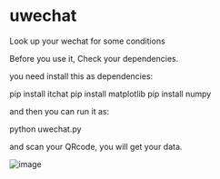 # uwechat
Look up your wechat for some conditions

Before you use it, Check your dependencies.

you need install this as dependencies:

pip install itchat
pip install matplotlib
pip install numpy

and then you can run it as:

python uwechat.py

and scan your QRcode, you will get your data.

![image](https://github.com/Sunbelife/uwechat/raw/master/screenshots/preview.png)